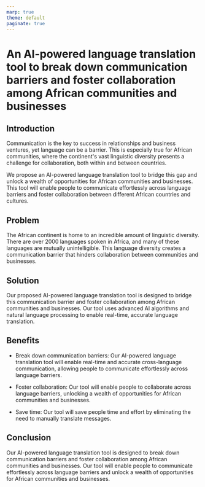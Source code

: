 ```yaml
---
marp: true
theme: default
paginate: true
---
```

# An AI-powered language translation tool to break down communication barriers and foster collaboration among African communities and businesses

## Introduction

Communication is the key to success in relationships and business ventures, yet language can be a barrier. This is especially true for African communities, where the continent's vast linguistic diversity presents a challenge for collaboration, both within and between countries.

We propose an AI-powered language translation tool to bridge this gap and unlock a wealth of opportunities for African communities and businesses. This tool will enable people to communicate effortlessly across language barriers and foster collaboration between different African countries and cultures.

## Problem

The African continent is home to an incredible amount of linguistic diversity. There are over 2000 languages spoken in Africa, and many of these languages are mutually unintelligible. This language diversity creates a communication barrier that hinders collaboration between communities and businesses.

## Solution

Our proposed AI-powered language translation tool is designed to bridge this communication barrier and foster collaboration among African communities and businesses. Our tool uses advanced AI algorithms and natural language processing to enable real-time, accurate language translation.

## Benefits

- Break down communication barriers: Our AI-powered language translation tool will enable real-time and accurate cross-language communication, allowing people to communicate effortlessly across language barriers.

- Foster collaboration: Our tool will enable people to collaborate across language barriers, unlocking a wealth of opportunities for African communities and businesses.

- Save time: Our tool will save people time and effort by eliminating the need to manually translate messages.

## Conclusion

Our AI-powered language translation tool is designed to break down communication barriers and foster collaboration among African communities and businesses. Our tool will enable people to communicate effortlessly across language barriers and unlock a wealth of opportunities for African communities and businesses.
  